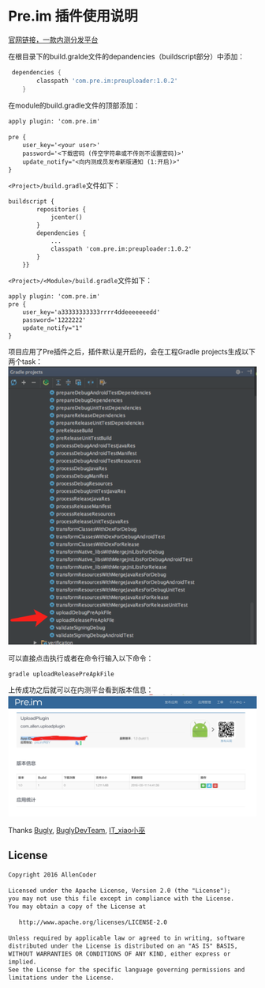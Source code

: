 # Pre.im 插件使用说明


[官网链接，一款内测分发平台](http://pre.im/)


在根目录下的build.gralde文件的depandencies（buildscript部分）中添加：


```groovy
 dependencies {
        classpath 'com.pre.im:preuploader:1.0.2'
    }
```


在module的build.gradle文件的顶部添加：

```
apply plugin: 'com.pre.im'

pre {
    user_key='<your user>'
    password='<下载密码 (传空字符串或不传则不设置密码)>'
    update_notify="<向内测成员发布新版通知 (1:开启)>"
}

```


`<Project>/build.gradle`文件如下：

```
buildscript {
        repositories {
            jcenter()
        }
        dependencies {
            ...
            classpath 'com.pre.im:preuploader:1.0.2'
        }
    }}
```

`<Project>/<Module>/build.gradle`文件如下：
```
apply plugin: 'com.pre.im'
pre {
    user_key='a33333333333rrrr4ddeeeeeeedd'
    password='1222222'
    update_notify="1"
}
```

项目应用了Pre插件之后，插件默认是开启的，会在工程Gradle projects生成以下两个task：
![task | center](./gif/17F52141-981D-4055-B82C-3F61BF31C01F.png)



可以直接点击执行或者在命令行输入以下命令：

```
gradle uploadReleasePreApkFile
```

上传成功之后就可以在内测平台看到版本信息：
![Alt text](./gif/B0A414C5-1E7B-4BA1-AC58-70616F5BAEE4.png)

 Thanks [Bugly](https://bugly.qq.com/betaGradle),
 		[BuglyDevTeam](https://github.com/BuglyDevTeam/BuglyBetaUploader),
 		[IT_xiao小巫 ](http://www.jianshu.com/p/7e8ae21b093a)

## License
```
Copyright 2016 AllenCoder

Licensed under the Apache License, Version 2.0 (the "License");
you may not use this file except in compliance with the License.
You may obtain a copy of the License at

   http://www.apache.org/licenses/LICENSE-2.0

Unless required by applicable law or agreed to in writing, software
distributed under the License is distributed on an "AS IS" BASIS,
WITHOUT WARRANTIES OR CONDITIONS OF ANY KIND, either express or implied.
See the License for the specific language governing permissions and
limitations under the License.
```



